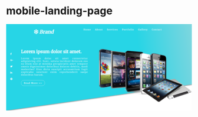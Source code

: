# mobile-landing-page

![demo image](https://github.com/Sweety-Akter/mobile-landing-page/blob/main/brand.png)